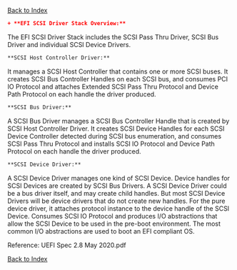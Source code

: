 [Back to Index](../index.md)

```json
+ **EFI SCSI Driver Stack Overview:** 
```
The EFI SCSI Driver Stack includes the SCSI Pass Thru Driver, SCSI Bus Driver and individual SCSI Device Drivers.

```diff
**SCSI Host Controller Driver:**
```
It manages a SCSI Host Controller that contains one or more SCSI buses. It creates SCSI Bus Controller Handles on each SCSI bus, and consumes PCI IO Protocol and attaches Extended SCSI Pass Thru Protocol and Device Path Protocol on each handle the driver produced.

```diff
**SCSI Bus Driver:**
```
A SCSI Bus Driver manages a SCSI Bus Controller Handle that is created by SCSI Host Controller Driver. It creates SCSI Device Handles for each SCSI Device Controller detected during SCSI bus enumeration, and consumes SCSI Pass Thru Protocol and installs SCSI IO Protocol and Device Path Protocol on each handle the driver produced.

```diff
**SCSI Device Driver:**
```
A SCSI Device Driver manages one kind of SCSI Device. Device handles for SCSI
Devices are created by SCSI Bus Drivers. A SCSI Device Driver could be a bus driver itself, and may create child handles. But most SCSI Device Drivers will be device drivers that do not create new handles. For the pure device driver, it attaches protocol instance to the device handle of the SCSI Device. Consumes SCSI IO Protocol and produces I/O abstractions that allow the SCSI Device to be used in the pre-boot environment. The most common I/O abstractions are used to boot an EFI compliant OS.

Reference: UEFI Spec 2.8 May 2020.pdf

[Back to Index](../index.md)
